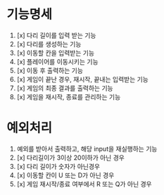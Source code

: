 # 기능명세

1. [x] 다리 길이를 입력 받는 기능
2. [x] 다리를 생성하는 기능
3. [x] 이동할 칸을 입력받는 기능
4. [x] 플레이어를 이동시키는 기능
5. [x] 이동 후 출력하는 기능
6. [x] 게임이 끝난 경우, 재시작, 끝내는 입력받는 기능
7. [x] 게임의 최종 결과를 출력하는 기능
8. [x] 게임을 재시작, 종료를 관리하는 기능

# 예외처리

1. 예외를 받아서 출력하고, 해당 input을 재실행하는 기능
2. [x] 다리길이가 3이상 20이하가 아닌 경우
3. [x] 다리 길이가 숫자가 아닌경우
4. [x] 이동할 칸이 U 또는 D가 아닌 경우
5. [x] 게임 재시작/종료 여부에서 R 또는 Q가 아닌 경우
